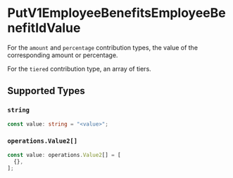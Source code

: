# PutV1EmployeeBenefitsEmployeeBenefitIdValue

For the `amount` and `percentage` contribution types, the value of the corresponding amount or percentage.

For the `tiered` contribution type, an array of tiers.


## Supported Types

### `string`

```typescript
const value: string = "<value>";
```

### `operations.Value2[]`

```typescript
const value: operations.Value2[] = [
  {},
];
```

